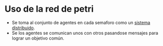 
# Uso de la red de petri
 + Se toma al conjunto de agentes en cada semaforo como un [sistema distribuido](https://en.wikipedia.org/wiki/Distributed_computing).
 + Se los agentes se comunican unos con otros pasandose mensajes para lograr un objetivo común.